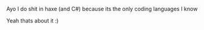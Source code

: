 Ayo I do shit in haxe (and C#) because its the only coding languages I know

Yeah thats about it :)
